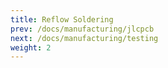 ```yaml
---
title: Reflow Soldering
prev: /docs/manufacturing/jlcpcb
next: /docs/manufacturing/testing
weight: 2
---
```

